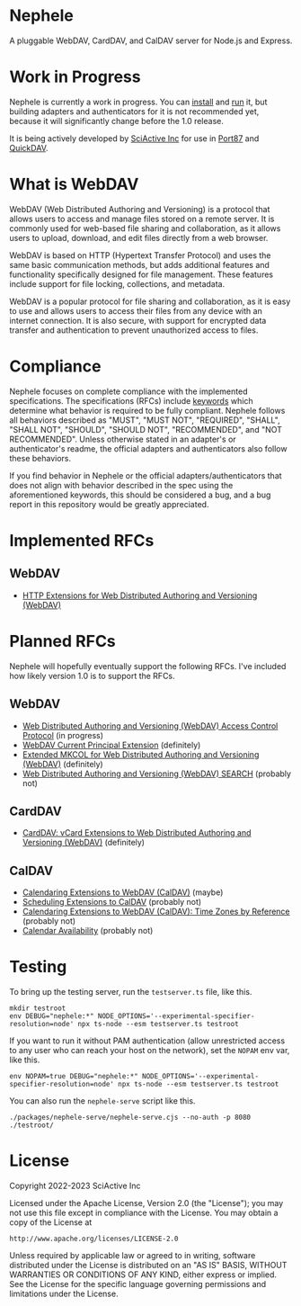 # Nephele

A pluggable WebDAV, CardDAV, and CalDAV server for Node.js and Express.

# Work in Progress

Nephele is currently a work in progress. You can [install](https://www.npmjs.com/package/nephele) and [run](https://www.npmjs.com/package/nephele-serve) it, but building adapters and authenticators for it is not recommended yet, because it will significantly change before the 1.0 release.

It is being actively developed by [SciActive Inc](https://sciactive.com/) for use in [Port87](https://port87.com/) and [QuickDAV](https://sciactive.com/quickdav/).

# What is WebDAV

WebDAV (Web Distributed Authoring and Versioning) is a protocol that allows users to access and manage files stored on a remote server. It is commonly used for web-based file sharing and collaboration, as it allows users to upload, download, and edit files directly from a web browser.

WebDAV is based on HTTP (Hypertext Transfer Protocol) and uses the same basic communication methods, but adds additional features and functionality specifically designed for file management. These features include support for file locking, collections, and metadata.

WebDAV is a popular protocol for file sharing and collaboration, as it is easy to use and allows users to access their files from any device with an internet connection. It is also secure, with support for encrypted data transfer and authentication to prevent unauthorized access to files.

# Compliance

Nephele focuses on complete compliance with the implemented specifications. The specifications (RFCs) include [keywords](https://www.rfc-editor.org/rfc/rfc2119) which determine what behavior is required to be fully compliant. Nephele follows all behaviors described as "MUST", "MUST NOT", "REQUIRED", "SHALL", "SHALL NOT", "SHOULD", "SHOULD NOT", "RECOMMENDED", and "NOT RECOMMENDED". Unless otherwise stated in an adapter's or authenticator's readme, the official adapters and authenticators also follow these behaviors.

If you find behavior in Nephele or the official adapters/authenticators that does not align with behavior described in the spec using the aforementioned keywords, this should be considered a bug, and a bug report in this repository would be greatly appreciated.

# Implemented RFCs

## WebDAV

- [HTTP Extensions for Web Distributed Authoring and Versioning (WebDAV)](https://datatracker.ietf.org/doc/html/rfc4918)

# Planned RFCs

Nephele will hopefully eventually support the following RFCs. I've included how likely version 1.0 is to support the RFCs.

## WebDAV

- [Web Distributed Authoring and Versioning (WebDAV) Access Control Protocol](https://datatracker.ietf.org/doc/html/rfc3744) (in progress)
- [WebDAV Current Principal Extension](https://datatracker.ietf.org/doc/html/rfc5397) (definitely)
- [Extended MKCOL for Web Distributed Authoring and Versioning (WebDAV)](https://datatracker.ietf.org/doc/html/rfc5689) (definitely)
- [Web Distributed Authoring and Versioning (WebDAV) SEARCH](https://datatracker.ietf.org/doc/html/rfc5323) (probably not)

## CardDAV

- [CardDAV: vCard Extensions to Web Distributed Authoring and Versioning (WebDAV)](https://datatracker.ietf.org/doc/html/rfc6352) (definitely)

## CalDAV

- [Calendaring Extensions to WebDAV (CalDAV)](https://datatracker.ietf.org/doc/html/rfc4791) (maybe)
- [Scheduling Extensions to CalDAV](https://datatracker.ietf.org/doc/html/rfc6638) (probably not)
- [Calendaring Extensions to WebDAV (CalDAV): Time Zones by Reference](https://datatracker.ietf.org/doc/html/rfc7809) (probably not)
- [Calendar Availability](https://datatracker.ietf.org/doc/html/rfc7953) (probably not)

# Testing

To bring up the testing server, run the `testserver.ts` file, like this.

```
mkdir testroot
env DEBUG="nephele:*" NODE_OPTIONS='--experimental-specifier-resolution=node' npx ts-node --esm testserver.ts testroot
```

If you want to run it without PAM authentication (allow unrestricted access to any user who can reach your host on the network), set the `NOPAM` env var, like this.

```
env NOPAM=true DEBUG="nephele:*" NODE_OPTIONS='--experimental-specifier-resolution=node' npx ts-node --esm testserver.ts testroot
```

You can also run the `nephele-serve` script like this.

```
./packages/nephele-serve/nephele-serve.cjs --no-auth -p 8080 ./testroot/
```

# License

Copyright 2022-2023 SciActive Inc

Licensed under the Apache License, Version 2.0 (the "License");
you may not use this file except in compliance with the License.
You may obtain a copy of the License at

    http://www.apache.org/licenses/LICENSE-2.0

Unless required by applicable law or agreed to in writing, software
distributed under the License is distributed on an "AS IS" BASIS,
WITHOUT WARRANTIES OR CONDITIONS OF ANY KIND, either express or implied.
See the License for the specific language governing permissions and
limitations under the License.

